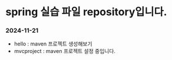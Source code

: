 # spring 실습 파일 repository입니다.

### 2024-11-21
- hello : maven 프로젝트 생성해보기
- mvcproject : maven 프로젝트 설정 중입니다.
